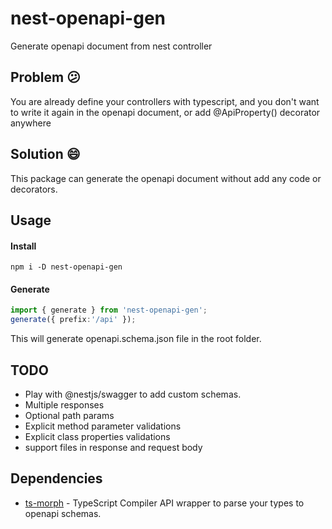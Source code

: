 # nest-openapi-gen
Generate openapi document from nest controller

## Problem 😕

You are already define your controllers with typescript, and you don't want to write it again in the openapi document, or add @ApiProperty() decorator anywhere

## Solution 😄

This package can generate the openapi document without add any code or decorators.
## Usage

#### Install 
```npm i -D nest-openapi-gen```

#### Generate
```typescript
import { generate } from 'nest-openapi-gen';
generate({ prefix:'/api' });
```
This will generate openapi.schema.json file in the root folder.

## TODO
- Play with @nestjs/swagger to add custom schemas.
- Multiple responses
- Optional path params
- Explicit method parameter validations
- Explicit class properties validations
- support files in response and request body

## Dependencies
- [ts-morph](https://www.npmjs.com/package/ts-morph) - TypeScript Compiler API wrapper to parse your types to openapi schemas.


